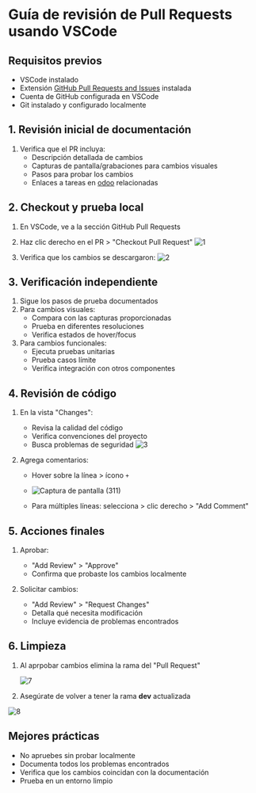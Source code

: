 # Guía de revisión de Pull Requests usando VSCode

## Requisitos previos
- VSCode instalado
- Extensión [GitHub Pull Requests and Issues](https://marketplace.visualstudio.com/items?itemName=GitHub.vscode-pull-request-github) instalada
- Cuenta de GitHub configurada en VSCode
- Git instalado y configurado localmente

## 1. Revisión inicial de documentación
1. Verifica que el PR incluya:
   - Descripción detallada de cambios
   - Capturas de pantalla/grabaciones para cambios visuales
   - Pasos para probar los cambios
   - Enlaces a tareas en [odoo](odoo.ladetec.com) relacionadas

## 2. Checkout y prueba local
1. En VSCode, ve a la sección GitHub Pull Requests
2. Haz clic derecho en el PR > "Checkout Pull Request"
   ![1](https://github.com/user-attachments/assets/2428a9ea-7895-4597-85a5-22cce89b12f3)

3. Verifica que los cambios se descargaron:
![2](https://github.com/user-attachments/assets/eb00a8ce-e378-4066-8cd4-b0154a67d92b)

## 3. Verificación independiente
1. Sigue los pasos de prueba documentados
2. Para cambios visuales:
   - Compara con las capturas proporcionadas
   - Prueba en diferentes resoluciones
   - Verifica estados de hover/focus
3. Para cambios funcionales:
   - Ejecuta pruebas unitarias
   - Prueba casos límite
   - Verifica integración con otros componentes

## 4. Revisión de código
1. En la vista "Changes":
   - Revisa la calidad del código
   - Verifica convenciones del proyecto
   - Busca problemas de seguridad
     ![3](https://github.com/user-attachments/assets/b1da2f27-b7e1-4643-a8df-350bcb6090f7)

2. Agrega comentarios:
   - Hover sobre la línea > ícono `+`
   - ![Captura de pantalla (311)](https://github.com/user-attachments/assets/877f6224-21b3-4380-b321-48bffcdf00d4)

   - Para múltiples líneas: selecciona > clic derecho > "Add Comment"

## 5. Acciones finales
1. Aprobar:
   - "Add Review" > "Approve"
   - Confirma que probaste los cambios localmente


2. Solicitar cambios:
   - "Add Review" > "Request Changes"
   - Detalla qué necesita modificación
   - Incluye evidencia de problemas encontrados

## 6. Limpieza
1. Al aprpobar cambios elimina la rama del "Pull Request"

   ![7](https://github.com/user-attachments/assets/3aa53358-d3d3-4b4f-a77d-e52f40d91b68)

2. Asegúrate de volver a tener la rama **dev** actualizada

![8](https://github.com/user-attachments/assets/d58ba054-6acc-4adb-882d-1724150741b7)


## Mejores prácticas
- No apruebes sin probar localmente
- Documenta todos los problemas encontrados
- Verifica que los cambios coincidan con la documentación
- Prueba en un entorno limpio
